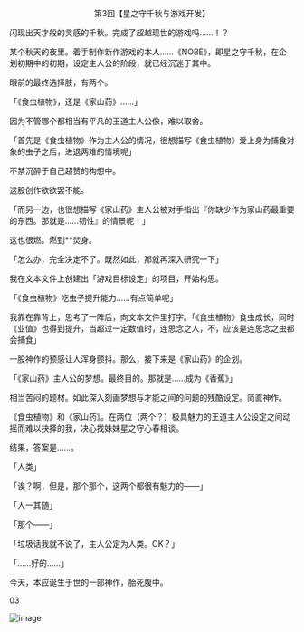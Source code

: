 <p align="center">第3回【星之守千秋与游戏开发】</p>

闪现出天才般的灵感的千秋。完成了超越现世的游戏吗……！？

某个秋天的夜里。着手制作新作游戏的本人……《NOBE》，即星之守千秋，在企划初期中的初期，设定主人公的阶段，就已经沉迷于其中。

眼前的最终选择肢，有两个。

「《食虫植物》，还是《家山药》……」

因为不管哪个都相当有平凡的王道主人公像，难以取舍。

「首先是《食虫植物》作为主人公的情况，很想描写《食虫植物》爱上身为捕食对象的虫子之后，进退两难的情境呢」

不禁沉醉于自己超赞的构想中。

这股创作欲欲罢不能。

「而另一边，也很想描写《家山药》主人公被对手指出『你缺少作为家山药最重要的东西。那就是……韧性』的情景呢！」

这也很燃。燃到**焚身。

「怎么办，完全决定不了。既然如此，那就再深入研究一下」

我在文本文件上创建出「游戏目标设定」的项目，开始构思。

「《食虫植物》吃虫子提升能力……有点简单呢」

我靠在靠背上，思考了一阵后，向文本文件里打字。「《食虫植物》食虫成长，同时《业值》也得到提升，当超过一定数值时，连思念之人，不，应该是连思念之虫都会捕食」

一股神作的预感让人浑身颤抖。那么，接下来是《家山药》的企划。

「《家山药》主人公的梦想。最终目的。那就是……成为《香蕉》」

相当苦闷的题材。如此深入刻画梦想与才能之间的问题的残酷设定。简直神作。

《食虫植物》和《家山药》。在两位（两个？）极具魅力的王道主人公设定之间动摇而难以抉择的我，决心找妹妹星之守心春相谈。

结果，答案是……。

「人类」

「诶？啊，但是，那个那个，这两个都很有魅力的——」

「人一其随」

「那个——」

「垃圾话我就不说了，主人公定为人类。OK？」

「……好的……」

今天，本应诞生于世的一部神作，胎死腹中。

03

![image](http://pic.wenku8.com/pictures/2/2082/107144/133286.jpg)

